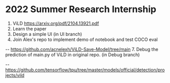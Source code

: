# 2022 Summer Research Internship

1. ViLD https://arxiv.org/pdf/2104.13921.pdf
2. Learn the paper
3. Design a simple UI (in UI branch)
4. Join Alex's repo to implement demo of notebook and test COCO eval

-- https://github.com/acnelexh/ViLD-Save-Model/tree/main
7. Debug the prediction of main.py of ViLD in original repo. (in Debug branch)
  
  -- https://github.com/tensorflow/tpu/tree/master/models/official/detection/projects/vild
